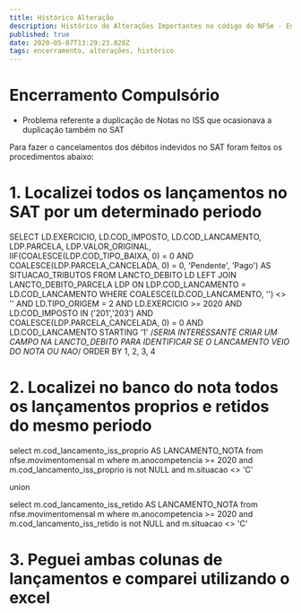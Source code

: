 ```yaml
---
title: Histórico Alteração
description: Histórico de Alterações Importantes no código do NFSe - Encerramento Compulsório
published: true
date: 2020-05-07T13:29:23.820Z
tags: encerramento, alterações, histórico
---
```


# Encerramento Compulsório

* Problema referente a duplicação de Notas no ISS que ocasionava a duplicação também no SAT

Para fazer o cancelamentos dos débitos indevidos no SAT foram feitos os procedimentos abaixo:

# **1. Localizei todos os lançamentos no SAT por um determinado periodo**

SELECT
  LD.EXERCICIO,
  LD.COD_IMPOSTO,
  LD.COD_LANCAMENTO,
  LDP.PARCELA,
  LDP.VALOR_ORIGINAL,
  IIF(COALESCE(LDP.COD_TIPO_BAIXA, 0) = 0 AND COALESCE(LDP.PARCELA_CANCELADA, 0) = 0, 'Pendente', 'Pago') AS SITUACAO_TRIBUTOS
  FROM LANCTO_DEBITO LD
    LEFT JOIN LANCTO_DEBITO_PARCELA LDP
      ON LDP.COD_LANCAMENTO = LD.COD_LANCAMENTO
WHERE COALESCE(LD.COD_LANCAMENTO, '') <> ''
  AND LD.TIPO_ORIGEM = 2
  AND LD.EXERCICIO >= 2020
  AND LD.COD_IMPOSTO IN ('201','203')
  AND COALESCE(LDP.PARCELA_CANCELADA, 0) = 0
  AND LD.COD_LANCAMENTO STARTING '1' /*SERIA INTERESSANTE CRIAR UM CAMPO NA LANCTO_DEBITO PARA IDENTIFICAR SE O LANCAMENTO VEIO DO NOTA OU NAO*/
ORDER BY 1, 2, 3, 4

# **2. Localizei no banco do nota todos os lançamentos proprios e retidos do mesmo periodo**

select m.cod_lancamento_iss_proprio AS LANCAMENTO_NOTA
from nfse.movimentomensal m
where m.anocompetencia >= 2020
and m.cod_lancamento_iss_proprio is not NULL
and m.situacao <> 'C'

union

select m.cod_lancamento_iss_retido AS LANCAMENTO_NOTA
from nfse.movimentomensal m
where m.anocompetencia >= 2020
and m.cod_lancamento_iss_retido is not NULL
and m.situacao <> 'C'

# **3. Peguei ambas colunas de lançamentos e comparei utilizando o excel**